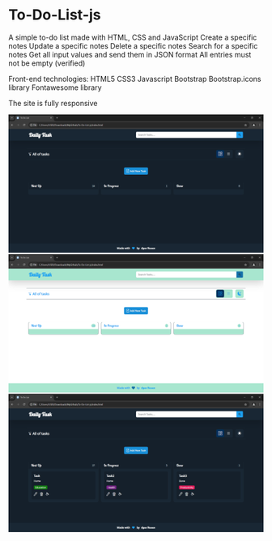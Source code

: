 # To-Do-List-js
A simple to-do list made with HTML, CSS and JavaScript
Create a specific notes
Update a specific notes
Delete a specific notes
Search for a specific notes
Get all input values ​​and send them in JSON format
All entries must not be empty (verified)

Front-end technologies:
HTML5
CSS3
Javascript
Bootstrap
Bootstrap.icons library
Fontawesome library

 The site is fully responsive 

 ![dark mode](image.png)
 ![light mode](image-1.png)
 ![tasks](image-2.png)

